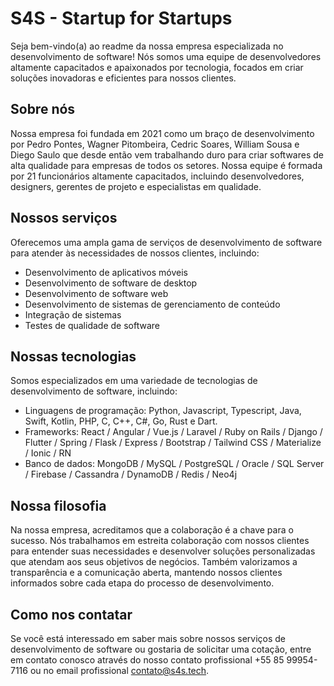 # S4S - Startup for Startups

Seja bem-vindo(a) ao readme da nossa empresa especializada no desenvolvimento de software! Nós somos uma equipe de desenvolvedores altamente capacitados e apaixonados por tecnologia, focados em criar soluções inovadoras e eficientes para nossos clientes.

## Sobre nós

Nossa empresa foi fundada em 2021 como um braço de desenvolvimento  por Pedro Pontes, Wagner Pitombeira, Cedric Soares, William Sousa e Diego Saulo que desde então vem trabalhando duro para criar softwares de alta qualidade para empresas de todos os setores. Nossa equipe é formada por 21 funcionários altamente capacitados, incluindo desenvolvedores, designers, gerentes de projeto e especialistas em qualidade.

## Nossos serviços

Oferecemos uma ampla gama de serviços de desenvolvimento de software para atender às necessidades de nossos clientes, incluindo:

- Desenvolvimento de aplicativos móveis
- Desenvolvimento de software de desktop
- Desenvolvimento de software web
- Desenvolvimento de sistemas de gerenciamento de conteúdo
- Integração de sistemas
- Testes de qualidade de software

## Nossas tecnologias

Somos especializados em uma variedade de tecnologias de desenvolvimento de software, incluindo:

- Linguagens de programação: Python, Javascript, Typescript, Java, Swift, Kotlin, PHP, C, C++, C#, Go, Rust e Dart.
- Frameworks: React / Angular / Vue.js / Laravel / Ruby on Rails / Django / Flutter / Spring / Flask / Express / Bootstrap / Tailwind CSS / Materialize / Ionic / RN
- Banco de dados: MongoDB / MySQL / PostgreSQL / Oracle / SQL Server / Firebase / Cassandra / DynamoDB / Redis / Neo4j

## Nossa filosofia

Na nossa empresa, acreditamos que a colaboração é a chave para o sucesso. Nós trabalhamos em estreita colaboração com nossos clientes para entender suas necessidades e desenvolver soluções personalizadas que atendam aos seus objetivos de negócios. Também valorizamos a transparência e a comunicação aberta, mantendo nossos clientes informados sobre cada etapa do processo de desenvolvimento.

## Como nos contatar

Se você está interessado em saber mais sobre nossos serviços de desenvolvimento de software ou gostaria de solicitar uma cotação, entre em contato conosco através do nosso contato profissional +55 85 99954-7116 ou no email profissional contato@s4s.tech.  
